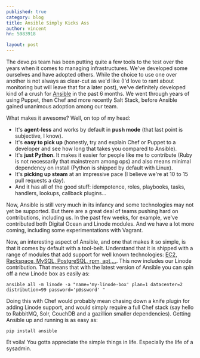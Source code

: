 ```yaml
---
published: true
category: blog
title: Ansible Simply Kicks Ass
author: vincent
hn: 5983918

layout: post
---
```


The devo.ps team has been putting quite a few tools to the test over the years when it comes to managing infrastructures. We've developed some ourselves and have adopted others. While the choice to use one over another is not always as clear-cut as we'd like (I'd love to rant about monitoring but will leave that for a later post), we've definitely developed kind of a crush for [Ansible](https://github.com/ansible/ansible) in the past 6 months. We went through years of using Puppet, then Chef and more recently Salt Stack, before Ansible gained unanimous adoption among our team.

What makes it awesome? Well, on top of my head:

- It's **agent-less** and works by default in **push mode** (that last point is subjective, I know).
- It's **easy to pick up** (honestly, try and explain Chef or Puppet to a developer and see how long that takes you compared to Ansible).
- It's **just Python**. It makes it easier for people like me to contribute (Ruby is not necessarily that mainstream among ops) and also means minimal dependency on install (Python is shipped by default with Linux).
- It's **picking up steam** at an impressive pace (I believe we're at 10 to 15 pull requests a day).
- And it has all of the good stuff: idempotence, roles, playbooks, tasks, handlers, lookups, callback plugins...

Now, Ansible is still very much in its infancy and some technologies may not yet be supported. But there are a great deal of teams pushing hard on contributions, including us. In the past few weeks, for example, we've contributed both Digital Ocean and Linode modules. And we have a lot more coming, including some experimentations with Vagrant.

Now, an interesting aspect of Ansible, and one that makes it so simple, is that it comes by default with a tool-belt. Understand that it is shipped with a range of modules that add support for well known technologies: [EC2, Rackspace, MySQL, PostgreSQL, rpm, apt,...](http://www.ansibleworks.com/docs/modules.html). This now includes our Linode contribution. That means that with the latest version of Ansible you can spin off a new Linode box as easily as:

    ansible all -m linode -a "name='my-linode-box' plan=1 datacenter=2 distribution=99 password='p@ssword' "

Doing this with Chef would probably mean chasing down a knife plugin for adding Linode support, and would simply require a full Chef stack (say hello to RabbitMQ, Solr, CouchDB and a gazillion smaller dependencies). Getting Ansible up and running is as easy as:

    pip install ansible

Et voila! You gotta appreciate the simple things in life. Especially the life of a sysadmin.
